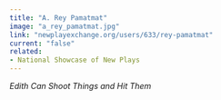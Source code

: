 ```yaml
---
title: "A. Rey Pamatmat"
image: "a_rey_pamatmat.jpg"
link: "newplayexchange.org/users/633/rey-pamatmat"
current: "false"
related:
- National Showcase of New Plays
---
```


*Edith Can Shoot Things and Hit Them*

